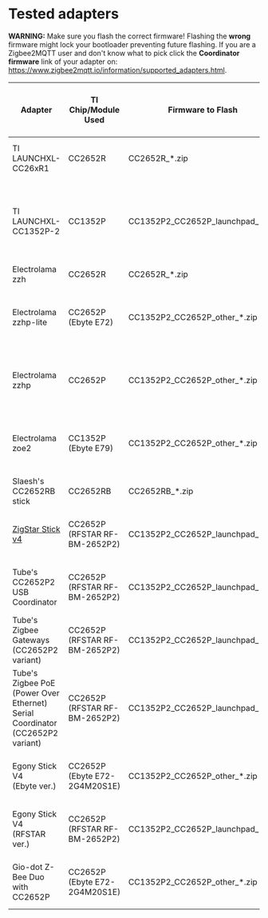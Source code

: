 # Tested adapters

**WARNING:** Make sure you flash the correct firmware! Flashing the **wrong** firmware might lock your bootloader preventing future flashing. If you are a Zigbee2MQTT user and don't know what to pick click the **Coordinator firmware** link of your adapter on: https://www.zigbee2mqtt.io/information/supported_adapters.html.

<table>
<thead>
  <tr>
    <th>Adapter</th>
    <th>TI Chip/Module Used</th>
    <th>Firmware to Flash</th>
    <th>BSL Trigger Pin (1)</th>
    <th>Auto-BSL (2)</th>
    <th>RF Switch Control Pins (3)</th>
    <th>LED(s)</th>
  </tr>
</thead>
<tbody>
  <tr>
    <td>TI LAUNCHXL-CC26xR1</td>
    <td>CC2652R</td>
    <td>CC2652R_*.zip<br></td>
    <td>DIO_13</td>
    <td>No</td>
    <td>N/A</td>
    <td>DIO_6 (Red)<br>DIO_7 (Green)<br></td>
  </tr>
  <tr>
    <td>TI LAUNCHXL-CC1352P-2</td>
    <td>CC1352P</td>
    <td>CC1352P2_CC2652P_launchpad_*.zip</td>
    <td>DIO_15</td>
    <td>No</td>
    <td>DIO_28: 2.4Ghz<br>DIO_29: 20dBm PA<br>DIO_30: Sub-1GHz</td>
    <td>DIO_6 (Red)<br>DIO_7 (Green)<br></td>
  </tr>
  <tr>
    <td>Electrolama zzh</td>
    <td>CC2652R</td>
    <td>CC2652R_*.zip</td>
    <td>DIO_13</td>
    <td>No</td>
    <td>N/A</td>
    <td>DIO_7 (Pink)</td>
  </tr>
  <tr>
    <td>Electrolama zzhp-lite</td>
    <td>CC2652P<br>(Ebyte E72)<br></td>
    <td>CC1352P2_CC2652P_other_*.zip</td>
    <td>DIO_15</td>
    <td>Yes</td>
    <td>DIO_5: 20dBm PA ??<br>DIO_6: 2.4GHz ??<br></td>
    <td>DIO_7 (Pink)</td>
  </tr>
  <tr>
    <td>Electrolama zzhp</td>
    <td>CC2652P</td>
    <td>CC1352P2_CC2652P_other_*.zip</td>
    <td>DIO_15</td>
    <td>Yes</td>
    <td>DIO_5: 20dBm PA ??<br>DIO_6: 2.4GHz ??</td>
    <td>DIO_7 (Pink)</td>
  </tr>
  <tr>
    <td>Electrolama zoe2</td>
    <td>CC1352P<br>(Ebyte E79)<br></td>
    <td>CC1352P2_CC2652P_other_*.zip</td>
    <td>DIO_15</td>
    <td>No</td>
    <td>DIO_5: 20dBm PA ??<br>DIO_6: 2.4GHz ??</td>
    <td>DIO_7 (Pink)</td>
  </tr>
  <tr>
    <td>Slaesh's CC2652RB stick</td>
    <td>CC2652RB</td>
    <td>CC2652RB_*.zip</td>
    <td>DIO_13</td>
    <td>Yes</td>
    <td>N/A</td>
    <td>DIO_7 (Blue)</td>
  </tr>
  <tr>
    <td><a href="https://zig-star.com">ZigStar Stick v4</a></td>
    <td>CC2652P<br>(RFSTAR RF-BM-2652P2)<br></td>
    <td>CC1352P2_CC2652P_launchpad_*.zip</td>
    <td>DIO_15</td>
    <td>Only for CH340C ver.</td>
    <td>DIO_28: 2.4Ghz<br>DIO_29: 20dBm PA</td>
    <td>DIO_6 (Green)<br>DIO_7 (Red)<br></td>
  </tr>
  <tr>
    <td>Tube's CC2652P2 USB Coordinator<br></td>
    <td>CC2652P<br>(RFSTAR RF-BM-2652P2)<br></td>
    <td>CC1352P2_CC2652P_launchpad_*.zip</td>
    <td>DIO_15</td>
    <td>N/A</td>
    <td>DIO_28: 2.4Ghz<br>DIO_29: 20dBm PA</td>
    <td>N/A</td>
  </tr>
  <tr>
    <td>Tube's Zigbee Gateways (CC2652P2 variant)<br></td>
    <td>CC2652P<br>(RFSTAR RF-BM-2652P2)<br></td>
    <td>CC1352P2_CC2652P_launchpad_*.zip</td>
    <td>DIO_15</td>
    <td>N/A</td>
    <td>DIO_28: 2.4Ghz<br>DIO_29: 20dBm PA</td>
    <td>N/A</td>
  </tr>
  <tr>
    <td>Tube's Zigbee PoE (Power Over Ethernet) Serial Coordinator (CC2652P2 variant)<br></td>
    <td>CC2652P<br>(RFSTAR RF-BM-2652P2)<br></td>
    <td>CC1352P2_CC2652P_launchpad_*.zip</td>
    <td>DIO_15</td>
    <td>N/A</td>
    <td>DIO_28: 2.4Ghz<br>DIO_29: 20dBm PA</td>
    <td>N/A</td>
  </tr>
  <tr>
    <td>Egony Stick V4<br>(Ebyte ver.)</td>
    <td>CC2652P<br>(Ebyte E72-2G4M20S1E)</td>
    <td>CC1352P2_CC2652P_other_*.zip</td>
    <td>DIO_15</td>
    <td>Yes<br>(from Rev.2.0)</td>
    <td>DIO_5: 20dBm PA<br>DIO_6: 2.4GHz</td>
    <td>DIO_8 (Green)<br>DIO_7 (Red)<br></td>
  </tr>
  <tr>
    <td>Egony Stick V4<br>(RFSTAR ver.)</td>
    <td>CC2652P<br>(RFSTAR RF-BM-2652P2)</td>
    <td>CC1352P2_CC2652P_launchpad_*.zip</td>
    <td>DIO_15</td>
    <td>Yes</td>
    <td>DIO_28: 2.4Ghz<br>DIO_29: 20dBm PA</td>
    <td>DIO_7 (Green)<br>DIO_6 (Red)<br></td>
  </tr>
  <tr>
    <td>Gio-dot Z-Bee Duo with CC2652P</td>
    <td>CC2652P<br>(Ebyte E72-2G4M20S1E)</td>
    <td>CC1352P2_CC2652P_other_*.zip</td>
    <td>DIO_15</td>
    <td>Yes<br>(from Rev.2.0)</td>
    <td>DIO_5: 20dBm PA<br>DIO_6: 2.4GHz</td>
    <td>DIO_8 (Green)<br>DIO_7 (Red)<br></td>
  </tr>
</tbody>
</table>

